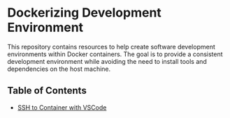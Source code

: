 # Dockerizing Development Environment

This repository contains resources to help create
software development environments within Docker
containers. The goal is to provide a consistent
development environment while avoiding the need
to install tools and dependencies on the host
machine.

## Table of Contents

- [SSH to Container with VSCode](docs/vscode-ssh.md)